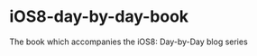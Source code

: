 iOS8-day-by-day-book
====================

The book which accompanies the iOS8: Day-by-Day blog series
